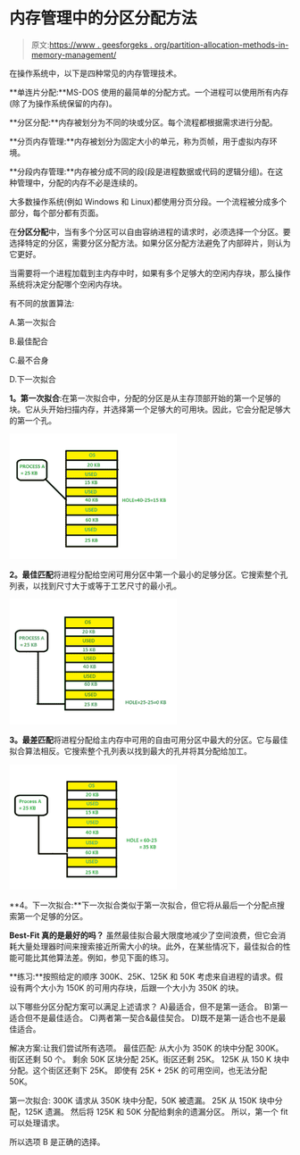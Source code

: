 # 内存管理中的分区分配方法

> 原文:[https://www . geesforgeks . org/partition-allocation-methods-in-memory-management/](https://www.geeksforgeeks.org/partition-allocation-methods-in-memory-management/)

在操作系统中，以下是四种常见的内存管理技术。

**单连片分配:**MS-DOS 使用的最简单的分配方式。一个进程可以使用所有内存(除了为操作系统保留的内存)。

**分区分配:**内存被划分为不同的块或分区。每个流程都根据需求进行分配。

**分页内存管理:**内存被划分为固定大小的单元，称为页帧，用于虚拟内存环境。

**分段内存管理:**内存被分成不同的段(段是进程数据或代码的逻辑分组)。在这种管理中，分配的内存不必是连续的。

大多数操作系统(例如 Windows 和 Linux)都使用分页分段。一个流程被分成多个部分，每个部分都有页面。

在**分区分配**中，当有多个分区可以自由容纳进程的请求时，必须选择一个分区。要选择特定的分区，需要分区分配方法。如果分区分配方法避免了内部碎片，则认为它更好。

当需要将一个进程加载到主内存中时，如果有多个足够大的空闲内存块，那么操作系统将决定分配哪个空闲内存块。

有不同的放置算法:

A.第一次拟合

B.最佳配合

C.最不合身

D.下一次拟合

**1。第一次拟合**:在第一次拟合中，分配的分区是从主存顶部开始的第一个足够的块。它从头开始扫描内存，并选择第一个足够大的可用块。因此，它会分配足够大的第一个孔。

![](img/46ad1d15a2101413da3e6d1ff46dce70.png)

**2。最佳匹配**将进程分配给空闲可用分区中第一个最小的足够分区。它搜索整个孔列表，以找到尺寸大于或等于工艺尺寸的最小孔。

![](img/0130298f5915e41d86eceefcc78bccde.png)

**3。最差匹配**将进程分配给主内存中可用的自由可用分区中最大的分区。它与最佳拟合算法相反。它搜索整个孔列表以找到最大的孔并将其分配给加工。

![](img/a2a3e842f320697e2abc376f4f08fd4f.png)

**4。下一次拟合:**下一次拟合类似于第一次拟合，但它将从最后一个分配点搜索第一个足够的分区。

**Best-Fit 真的是最好的吗？**
虽然最佳拟合最大限度地减少了空间浪费，但它会消耗大量处理器时间来搜索接近所需大小的块。此外，在某些情况下，最佳拟合的性能可能比其他算法差。例如，参见下面的练习。

**练习:**按照给定的顺序 300K、25K、125K 和 50K 考虑来自进程的请求。假设有两个大小为 150K 的可用内存块，后跟一个大小为 350K 的块。

以下哪些分区分配方案可以满足上述请求？
A)最适合，但不是第一适合。
B)第一适合但不是最佳适合。
C)两者第一契合&最佳契合。
D)既不是第一适合也不是最佳适合。

解决方案:让我们尝试所有选项。
最佳匹配:
从大小为 350K 的块中分配 300K。街区还剩 50 个。
剩余 50K 区块分配 25K。街区还剩 25K。
125K 从 150 K 块中分配。这个街区还剩下 25K。
即使有 25K + 25K 的可用空间，也无法分配 50K。

第一次拟合:
300K 请求从 350K 块中分配，50K 被遗漏。
25K 从 150K 块中分配，125K 遗漏。
然后将 125K 和 50K 分配给剩余的遗漏分区。
所以，第一个 fit 可以处理请求。

所以选项 B 是正确的选择。